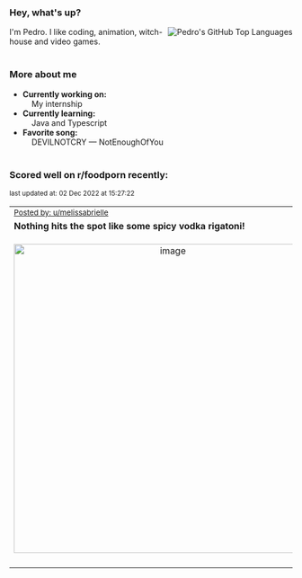 ### Hey, what's up?
<img align="right" alt="Pedro's GitHub Top Languages" src="https://github-readme-stats.vercel.app/api/top-langs/?username=PedrosUsername&exclude_repo=HW2&layout=compact" />

I'm Pedro. I like coding, animation, witch-house and video games.<br><br>

### More about me
- **Currently working on:**  
&nbsp;&nbsp;&nbsp;&nbsp;My internship
- **Currently learning:**  
&nbsp;&nbsp;&nbsp;&nbsp;Java and Typescript
- **Favorite song:**  
&nbsp;&nbsp;&nbsp;&nbsp;DEVILNOTCRY — NotEnoughOfYou<br><br>

### Scored well on r/foodporn recently:

<p align="left"><sub>last updated at: 02 Dec 2022 at 15:27:22</sub></p>

|   |
| --- |
| <sub>[Posted by: u/melissabrielle][source]</sub> |
| **Nothing hits the spot like some spicy vodka rigatoni!** | 
|<p align="center"> <img alt="image" src="https://i.redd.it/n8uuhlckrb3a1.jpg" width="550" /> </p>|
|   |

  



  
  
  
[linkedin]: https://linkedin.com/in/pedro-h-r-gomes-8a487b14a/
[gmail]: mailto:pilique11@gmail.com
[source]: https://reddit.com/r/FoodPorn/comments/z9n3xu/nothing_hits_the_spot_like_some_spicy_vodka/
[redditAPI]: https://www.reddit.com/dev/api/